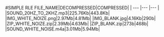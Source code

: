 #SIMPLE RLE
FILE_NAME|DECOMPRESSED|COMPRESSED|
| --- |--- |--- |
|SOUND_20HZ_TO_2KHZ.mp3|225.76Kb|443.8Kb|
|IMG_WHITE_NOIZE.png|2.97Mb|4.81Mb|
|IMG_BLANK.jpg|4.16Kb|290b|
|ZIP_WHITE_NOIZE.zip|2.39Mb|4.63Mb|
|ZIP_BLANK.zip|273b|468b|
|SOUND_WHITE_NOISE.m4a|3.01Mb|5.94Mb|
